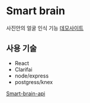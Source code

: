 # Smart brain

사진안의 얼굴 인식 기능 [데모사이트](https://smart-brain-hoi.herokuapp.com/)

## 사용 기술

- React
- Clarifai
- node/express
- postgress/knex

[Smart-brain-api](https://github.com/cheooool/smart-brain-api)
